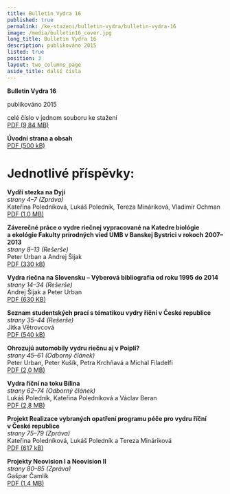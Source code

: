 ```yaml
---
title: Bulletin Vydra 16
published: true
permalink: /ke-stazeni/bulletin-vydra/bulletin-vydra-16
image: /media/bulletin16_cover.jpg
long_title: Bulletin Vydra 16
description: publikováno 2015
listed: true
position: 3
layout: two_columns_page
aside_title: další čísla
---
```

**Bulletin Vydra 16**

publikováno 2015

celé číslo v jednom souboru ke stažení\
[PDF (9,84 MB)](/media/bulletin_vydra_16.pdf)

**Úvodní strana a obsah**\
[PDF (500 kB)](/media/1_cover.pdf)

# Jednotlivé příspěvky:

**Vydří stezka na Dyji**\
_strany 4–7 (Zpráva)_\
Kateřina Poledníková, Lukáš Poledník, Tereza Mináriková, Vladimír
Ochman\
[PDF (1,0 MB)](/media/2_Polednikova_etal_4_7.pdf)

**Záverečné práce o vydre riečnej vypracované na Katedre biológie
a ekológie Fakulty prírodných vied UMB v Banskej Bystrici v rokoch
2007–2013**\
_strany 8–13 (Rešerše)_\
Peter Urban a Andrej Šijak\
[PDF (330 kB)](/media/3_Urban_Sijak_8_13.pdf)

**Vydra riečna na Slovensku – Výberová bibliografia od roku 1995 do
2014**\
_strany 14–34 (Rešerše)_\
Andrej Šijak a Peter Urban\
[PDF (630 KB)](/media/4_Sijak_Urban_14_34.pdf)

**Seznam studentských prací s tématikou vydry říční v České
republice**\
_strany 35–44 (Rešerše)_\
Jitka Větrovcová\
[PDF (540 kB)](/media/4_Sijak_Urban_14_34.pdf)

**Ohrozujú automobily vydru riečnu aj v Poiplí?**\
_strany 45–61 (Odborný článek)_\
Peter Urban, Peter Kušík, Petra Krchňavá a Michal Filadelfi\
[PDF (2,0 MB)](/media/6_Urban_etal_45_61.pdf)

**Vydra říční na toku Bílina**\
_strany 62–74 (Odborný článek)_\
Lukáš Poledník, Kateřina Poledníková a Václav Beran\
[PDF (2,8 MB)](/media/7_Polednik_etal_62_74.pdf)

**Projekt Realizace vybraných opatření programu péče pro vydru říční
v České republice**\
_strany 75–79 (Zpráva)_\
Kateřina Poledníková, Lukáš Poledník a Tereza Mináriková\
[PDF (617 kB)](/media/8_Polednikova_etal_75_79.pdf)

**Projekty Neovision I a Neovision II**\
_strany 80–85 (Zpráva)_\
Gašpar Čamlík\
[PDF (1,4 MB)](/media/9_Camlik_80_85.pdf)
